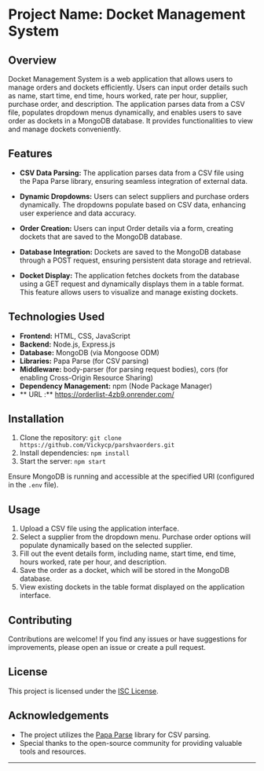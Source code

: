 # Project Name: Docket Management System

## Overview
Docket Management System is a web application that allows users to manage orders and dockets efficiently. Users can input order details such as name, start time, end time, hours worked, rate per hour, supplier, purchase order, and description. The application parses data from a CSV file, populates dropdown menus dynamically, and enables users to save order as dockets in a MongoDB database. It provides functionalities to view and manage dockets conveniently.


## Features
- **CSV Data Parsing:** The application parses data from a CSV file using the Papa Parse library, ensuring seamless integration of external data.
  
- **Dynamic Dropdowns:** Users can select suppliers and purchase orders dynamically. The dropdowns populate based on CSV data, enhancing user experience and data accuracy.

- **Order Creation:** Users can input Order details via a form, creating dockets that are saved to the MongoDB database.

- **Database Integration:** Dockets are saved to the MongoDB database through a POST request, ensuring persistent data storage and retrieval.

- **Docket Display:** The application fetches dockets from the database using a GET request and dynamically displays them in a table format. This feature allows users to visualize and manage existing dockets.

## Technologies Used
- **Frontend:** HTML, CSS, JavaScript
- **Backend:** Node.js, Express.js
- **Database:** MongoDB (via Mongoose ODM)
- **Libraries:** Papa Parse (for CSV parsing)
- **Middleware:** body-parser (for parsing request bodies), cors (for enabling Cross-Origin Resource Sharing)
- **Dependency Management:** npm (Node Package Manager)
- ** URL :** https://orderlist-4zb9.onrender.com/

## Installation
1. Clone the repository: `git clone https://github.com/Vickycp/parshvaorders.git`
2. Install dependencies: `npm install`
3. Start the server: `npm start`

Ensure MongoDB is running and accessible at the specified URI (configured in the `.env` file).

## Usage
1. Upload a CSV file using the application interface.
2. Select a supplier from the dropdown menu. Purchase order options will populate dynamically based on the selected supplier.
3. Fill out the event details form, including name, start time, end time, hours worked, rate per hour, and description.
4. Save the order as a docket, which will be stored in the MongoDB database.
5. View existing dockets in the table format displayed on the application interface.

## Contributing
Contributions are welcome! If you find any issues or have suggestions for improvements, please open an issue or create a pull request.

## License
This project is licensed under the [ISC License](LICENSE).

## Acknowledgements
- The project utilizes the [Papa Parse](https://www.papaparse.com/) library for CSV parsing.
- Special thanks to the open-source community for providing valuable tools and resources.

---
